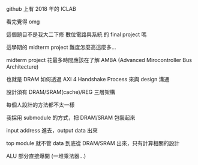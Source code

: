 github 上有 2018 年的 ICLAB

看完覺得 omg

這個題目不是我大二下修 數位電路與系統 的 final project 嗎

這學期的 midterm project 難度怎麼高這麼多...

midterm project 花最多時間應該在了解 AMBA (Advanced Mirocontroller Bus Architecture)

也就是 DRAM 如何透過 AXI 4 Handshake Process 來與 design 溝通

設計須有 DRAM/SRAM(cache)/REG 三層架構

每個人設計的方法都不太一樣

我採用 submodule 的方式，把 DRAM/SRAM 包裝起來

input address 進去，output data 出來

top module 就不管 data 到底從 DRAM/SRAM 出來，只有計算相關的設計

ALU 部分直接爆開 (一堆乘法器...)

